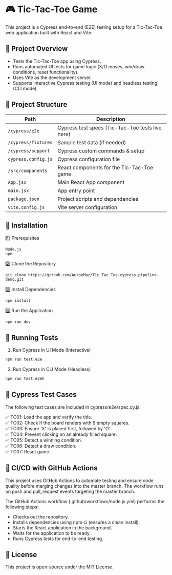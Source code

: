 # 🎮 Tic-Tac-Toe Game

This project is a Cypress end-to-end (E2E) testing setup for a Tic-Tac-Toe web application built with React and Vite.

## 📌  Project Overview

- Tests the Tic-Tac-Toe app using Cypress.  
- Runs automated UI tests for game logic (X/O moves, win/draw conditions, reset functionality).  
- Uses Vite as the development server.  
- Supports interactive Cypress testing (UI mode) and headless testing (CLI mode).  

## 📂 Project Structure

| Path                 | Description |
|----------------------|------------|
| `/cypress/e2e`      | Cypress test specs (Tic-Tac-Toe tests live here) |
| `/cypress/fixtures` | Sample test data (if needed) |
| `/cypress/support`  | Cypress custom commands & setup |
| `cypress.config.js` | Cypress configuration file |
| `/src/components`   | React components for the Tic-Tac-Toe game |
| `App.jsx`           | Main React App component |
| `main.jsx`          | App entry point |
| `package.json`      | Project scripts and dependencies |
| `vite.config.js`    | Vite server configuration |


## 🔧  Installation

1️⃣ Prerequisites 
``` 
Node.js   
npm  
```

2️⃣ Clone the Repository  
```
git clone https://github.com/AukseMaz/Tic_Tac_Toe-cypress-pipeline-demo.git  
```

3️⃣ Install Dependencies  
```
npm install
```

4️⃣  Run the Application  
```
npm run dev
```

## 🧪 Running Tests

1. Run Cypress in UI Mode (Interactive)
``` bash
npm run test:e2e
```
2. Run Cypress in CLI Mode (Headless)
``` bash
npm run test:e2eh
```

## 📜 Cypress Test Cases

The following test cases are included in cypress/e2e/spec.cy.js:

✅ TC01: Load the app and verify the title.  
✅ TC02: Check if the board renders with 9 empty squares.  
✅ TC03: Ensure 'X' is placed first, followed by 'O'.  
✅ TC04: Prevent clicking on an already filled square.  
✅ TC05: Detect a winning condition.  
✅ TC06: Detect a draw condition.  
✅ TC07: Reset game.  

## 🚀 CI/CD with GitHub Actions

This project uses GitHub Actions to automate testing and ensure code quality before merging changes into the master branch. The workflow runs on push and pull_request events targeting the master branch.  

The GitHub Actions workflow (.github/workflows/node.js.yml) performs the following steps:  

- Checks out the repository.  
- Installs dependencies using npm ci (ensures a clean install).  
- Starts the React application in the background.  
- Waits for the application to be ready.  
- Runs Cypress tests for end-to-end testing.

## 📝 License

This project is open-source under the MIT License.